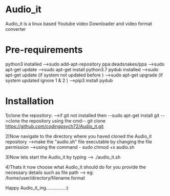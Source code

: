 # Audio_it
Audio_it is a linux based Youtube video Downloader and video format converter 

# Pre-requirements
python3 installed
-->sudo add-apt-repository ppa:deadsnakes/ppa
-->sudo apt-get update
-->sudo apt-get install python3.7
pydub installed
-->sudo apt-get update (if system not updated before )
-->sudo apt-get upgrade (if system updated ignore 1 & 2 )
-->pip3 install pydub

# Installation
1)clone the repository:
-->if git not installed then --sudo apt-get install git
-->clone the repository using the cmd-- git clone https://github.com/codingpsych72/Audio_it.git

2)Now navigate to the directory where you haved cloned the Audio_it repository
-->make the "audio.sh" file executable by changing the file permission 
-->using the command - sudo chmod +x audio.sh

3)Now lets start the Audio_it by typing
--> ./audio_it.sh

4)Thats it now choose what Audio_it should do for you provide the necessary details such as file path
--> eg: /home/user/directory/filename.format

Happy Audio_it_ing...............:)



